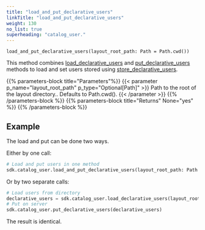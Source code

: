 ```yaml
---
title: "load_and_put_declarative_users"
linkTitle: "load_and_put_declarative_users"
weight: 130
no_list: true
superheading: "catalog_user."
---
```




``load_and_put_declarative_users(layout_root_path: Path = Path.cwd())``

This method combines [load_declarative_users](../load_declarative_users/) and [put_declarative_users](../put_declarative_users/) methods to load and set users stored using [store_declarative_users](../store_declarative_users/).

{{% parameters-block  title="Parameters"%}}
{{< parameter p_name="layout_root_path" p_type="Optional[Path]" >}}
Path to the root of the layout directory.. Defaults to Path.cwd().
{{< /parameter >}}
{{% /parameters-block %}}
{{% parameters-block title="Returns" None="yes" %}}
{{% /parameters-block %}}

## Example

The load and put can be done two ways.

Either by one call:

```python
# Load and put users in one method
sdk.catalog_user.load_and_put_declarative_users(layout_root_path: Path = Path.cwd())
```
Or by two separate calls:

```python
# Load users from directory
declarative_users = sdk.catalog_user.load_declarative_users(layout_root_path: Path = Path.cwd())
# Put on server
sdk.catalog_user.put_declarative_users(declarative_users)
```

The result is identical.
